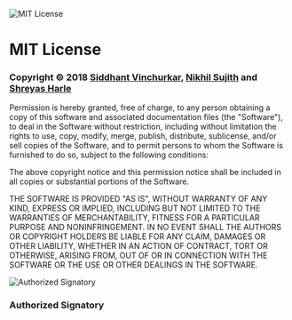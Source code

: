 ![MIT License](https://u.imageresize.org/v2/3cfd14ac-f323-455d-ae44-4b652db77e32.png "MIT License")
# **MIT License**

### **Copyright © 2018 [Siddhant Vinchurkar](https://github.com/siddhantvinchurkar "Siddhant Vinchurkar"), [Nikhil Sujith](https://github.com/nik98hil "Nikhil Sujith") and [Shreyas Harle](https://github.com/Harle11 "Shreyas Harle")**

Permission is hereby granted, free of charge, to any person obtaining a copy
of this software and associated documentation files (the "Software"), to deal
in the Software without restriction, including without limitation the rights
to use, copy, modify, merge, publish, distribute, sublicense, and/or sell
copies of the Software, and to permit persons to whom the Software is
furnished to do so, subject to the following conditions:

The above copyright notice and this permission notice shall be included in all
copies or substantial portions of the Software.

THE SOFTWARE IS PROVIDED "AS IS", WITHOUT WARRANTY OF ANY KIND, EXPRESS OR
IMPLIED, INCLUDING BUT NOT LIMITED TO THE WARRANTIES OF MERCHANTABILITY,
FITNESS FOR A PARTICULAR PURPOSE AND NONINFRINGEMENT. IN NO EVENT SHALL THE
AUTHORS OR COPYRIGHT HOLDERS BE LIABLE FOR ANY CLAIM, DAMAGES OR OTHER
LIABILITY, WHETHER IN AN ACTION OF CONTRACT, TORT OR OTHERWISE, ARISING FROM,
OUT OF OR IN CONNECTION WITH THE SOFTWARE OR THE USE OR OTHER DEALINGS IN THE
SOFTWARE.

![Authorized Signatory](https://u.imageresize.org/v2/5a26b301-a5dd-4add-9031-75b90a53bbce.png "Authorized Signatory")

### **Authorized Signatory**
